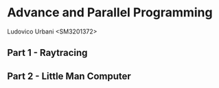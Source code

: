 # Advance and Parallel Programming

Ludovico Urbani \<SM3201372\>

## Part 1 - Raytracing

## Part 2 - Little Man Computer
